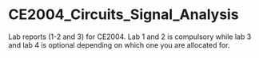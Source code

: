 # CE2004_Circuits_Signal_Analysis
Lab reports (1-2 and 3) for CE2004. Lab 1 and 2 is compulsory while lab 3 and lab 4 is optional depending on which one you are allocated for.

